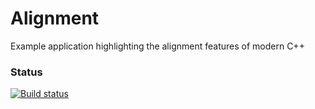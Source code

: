 # Alignment
Example application highlighting the alignment features of modern C++

### Status
[![Build status](https://ci.appveyor.com/api/projects/status/8jbq5mui34mh9bf0lkkw/branch/master?svg=true)](https://ci.appveyor.com/project/Twon/alignment/branch/master)